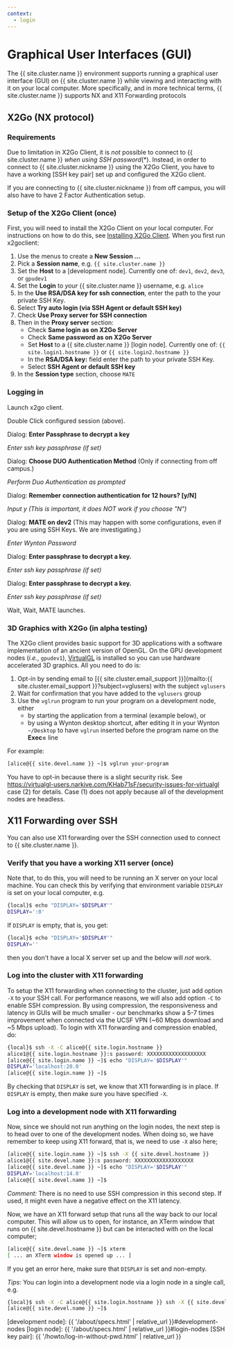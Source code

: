 ```yaml
---
context:
  - login
---
```


# Graphical User Interfaces (GUI)

The {{ site.cluster.name }} environment supports running a graphical user interface (GUI) on {{ site.cluster.name }} while viewing and interacting with it on your local computer.  More specifically, and in more technical terms, {{ site.cluster.name }} supports NX and X11 Forwarding protocols


## X2Go (NX protocol)

### Requirements

Due to limitation in X2Go Client, it is _not_ possible to connect to {{ site.cluster.name }}  _when using SSH password_(\*).  Instead, in order to connect to {{ site.cluster.nickname }} using the X2Go Client, you have to have a working [SSH key pair] set up and configured the X2Go client. 

If you are connecting to {{ site.cluster.nickname }} from off campus, you will also have to have 2 Factor Authentication setup.

### Setup of the X2Go Client (once)

First, you will need to install the X2Go Client on your local computer.  For instructions on how to do this, see [Installing X2Go Client](https://wiki.x2go.org/doku.php/doc:installation:x2goclient). When you first run x2goclient:

 1. Use the menus to create a **New Session ...**
 2. Pick a **Session name**, e.g. `{{ site.cluster.name }}`
 3. Set the **Host** to a [development node]. Currently one of: `dev1`, `dev2`, `dev3`, or `gpudev1`
 4. Set the **Login** to _your_ {{ site.cluster.name }} username, e.g. `alice`
 5. In the **Use RSA/DSA key for ssh connection**, enter the path to the your private SSH Key.
 6. Select **Try auto login (via SSH Agent or default SSH key)**
 7. Check **Use Proxy server for SSH connection**
 8. Then in the **Proxy server** section:
    - Check **Same login as on X2Go Server**
    - Check **Same password as on X2Go Server**
    - Set **Host** to a {{ site.cluster.name }} [login node]. Currently one of: `{{ site.login1.hostname }}` or `{{ site.login2.hostname }}`
    - In the **RSA/DSA key:** field enter the path to your private SSH Key.
    - Select **SSH Agent or default SSH key**
 7. In the **Session type** section, choose `MATE`


### Logging in

Launch x2go client.

Double Click configured session (above).

Dialog: **Enter Passphrase to decrypt a key**

_Enter ssh key passphrase (if set)_

Dialog: **Choose DUO Authentication Method** (Only if connecting from off campus.)

_Perform Duo Authentication as prompted_

Dialog: **Remember connection authentication for 12 hours? [y/N]**

_Input y (This is important, it does NOT work if you choose "N")_

Dialog: **MATE on dev2** (This may happen with some configurations, even if you are using SSH Keys. We are investigating.)

_Enter Wynton Password_

Dialog: **Enter passphrase to decrypt a key.**

_Enter ssh key passphrase (if set)_

Dialog: **Enter passphrase to decrypt a key.**

_Enter ssh key passphrase (if set)_

Wait, Wait, MATE launches.



### 3D Graphics with X2Go (in alpha testing)

The X2Go client provides basic support for 3D applications with a software implementation of an ancient version of OpenGL.  On the GPU development nodes (*i.e.*, `gpudev1`), [VirtualGL](https://virtualgl.org/) is installed so you can use hardware accelerated 3D graphics.  All you need to do is:

 1. Opt-in by sending email to [{{ site.cluster.email_support }}](mailto:{{ site.cluster.email_support }}?subject=vglusers) with the subject `vglusers`
 2. Wait for confirmation that you have added to the `vglusers` group
 3. Use the `vglrun` program to run your program on a development node, either
    - by starting the application from a terminal (example below), or
    - by using a Wynton desktop shortcut, after editing it in your Wynton `~/Desktop` to have `vglrun` inserted before the program name on the **Exec=** line

For example:

```sh
[alice@{{ site.devel.name }} ~]$ vglrun your-program
```

You have to opt-in because there is a slight security risk.  See <https://virtualgl-users.narkive.com/KHab71sF/security-issues-for-virtualgl> case (2) for details.  Case (1) does not apply because all of the development nodes are headless.



## X11 Forwarding over SSH

You can also use X11 forwarding over the SSH connection used to connect to {{ site.cluster.name }}.

### Verify that you have a working X11 server (once)

Note that, to do this, you will need to be running an X server on your local machine.  You can check this by verifying that environment variable `DISPLAY` is set on your local computer, e.g.

```sh
{local}$ echo "DISPLAY='$DISPLAY'"
DISPLAY=':0'
```

If `DISPLAY` is empty, that is, you get:

```sh
{local}$ echo "DISPLAY='$DISPLAY'"
DISPLAY=''
```

then you don't have a local X server set up and the below will _not_ work.



### Log into the cluster with X11 forwarding

To setup the X11 forwarding when connecting to the cluster, just add option `-X` to your SSH call.  For performance reasons, we will also add option `-C` to enable SSH compression.  By using compression, the responsiveness and latency in GUIs will be much smaller - our benchmarks show a 5-7 times improvement when connected via the UCSF VPN (~60 Mbps download and ~5 Mbps upload).  To login with X11 forwarding and compression enabled, do:

```sh
{local}$ ssh -X -C alice@{{ site.login.hostname }}
alice1@{{ site.login.hostname }}:s password: XXXXXXXXXXXXXXXXXXX
[alice@{{ site.login.name }} ~]$ echo "DISPLAY='$DISPLAY'"
DISPLAY='localhost:20.0'
[alice@{{ site.login.name }} ~]$
```

By checking that `DISPLAY` is set, we know that X11 forwarding is in place.  If `DISPLAY` is empty, then make sure you have specified `-X`.


### Log into a development node with X11 forwarding

Now, since we should not run anything on the login nodes, the next step is to head over to one of the development nodes.  When doing so, we have remember to keep using X11 forward, that is, we need to use `-X` also here;

```sh
[alice@{{ site.login.name }} ~]$ ssh -X {{ site.devel.hostname }}
alice1@{{ site.devel.name }}:s password: XXXXXXXXXXXXXXXXXXX
[alice@{{ site.devel.name }} ~]$ echo "DISPLAY='$DISPLAY'"
DISPLAY='localhost:14.0'
[alice@{{ site.devel.name }} ~]$
```

_Comment:_ There is no need to use SSH compression in this second step.  If used, it might even have a negative effect on the X11 latency.

Now, we have an X11 forward setup that runs all the way back to our local computer.  This will allow us to open, for instance, an XTerm window that runs on {{ site.devel.hostname }} but can be interacted with on the local computer;

```sh
[alice@{{ site.devel.name }} ~]$ xterm
[ ... an XTerm window is opened up ... ]
```

If you get an error here, make sure that `DISPLAY` is set and non-empty.


_Tips:_ You can login into a development node via a login node in a single call, e.g.

```sh
{local}$ ssh -X -C alice@{{ site.login.hostname }} ssh -X {{ site.devel.hostname }}
[alice@{{ site.devel.name }} ~]$
```




[development node]: {{ '/about/specs.html' | relative_url }}#development-nodes
[login node]: {{ '/about/specs.html' | relative_url }}#login-nodes
[SSH key pair]: {{ '/howto/log-in-without-pwd.html' | relative_url }}
